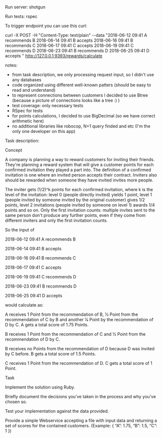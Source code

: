 Run server:
shotgun

Run tests:
rspec 

To trigger endpoint you can use this curl:

curl -X POST -H "Content-Type: text/plain" --data "2018-06-12 09:41 A recommends B
2018-06-14 09:41 B accepts
2018-06-16 09:41 B recommends C
2018-06-17 09:41 C accepts
2018-06-19 09:41 C recommends D
2018-06-23 09:41 B recommends D
2018-06-25 09:41 D accepts
"  http://127.0.0.1:9393/rewards/calculate  

notes:
- from task description, we only processing request input, so I didn't use any databases
- code organized using different well-known patters (should be easy to read and understand)
- to represent connections between customers I decided to use Btree (because a picture of connections looks like a tree :) )
- test coverage: only necessary tests
- RSpec for tests
- for points calculations, I decided to use BigDecimal (so we have correct arithmetic here)
- no additional libraries like robocop, N+1 query finded and etc (I'm the only one developer on this app)


Task description:

Concept

A company is planning a way to reward customers for inviting their friends. They're planning a reward
system that will give a customer points for each confirmed invitation they played a part into. The definition
of a confirmed invitation is one where an invited person accepts their contract. Inviters also should be
rewarded when someone they have invited invites more people.

The inviter gets (1/2)^k points for each confirmed invitation, where k is the level of the invitation: level 0
(people directly invited) yields 1 point, level 1 (people invited by someone invited by the original customer)
gives 1/2 points, level 2 invitations (people invited by someone on level 1) awards 1/4 points and so on.
Only the first invitation counts: multiple invites sent to the same person don't produce any further points,
even if they come from different inviters and only the first invitation counts.

So the input of

2018-06-12 09:41 A recommends B

2018-06-14 09:41 B accepts

2018-06-16 09:41 B recommends C

2018-06-17 09:41 C accepts

2018-06-19 09:41 C recommends D

2018-06-23 09:41 B recommends D

2018-06-25 09:41 D accepts

would calculate as:

A receives 1 Point from the recommendation of B, 1⁄2 Point from the recommendation of C by B and
another 1⁄4 Point by the recommendation of D by C. A gets a total score of 1.75 Points.


B receives 1 Point from the recommendation of C and 1⁄2 Point from the recommendation of D by C.


B receives no Points from the recommendation of D because D was invited by C before. B gets a
total score of 1.5 Points.


C receives 1 Point from the recommendation of D. C gets a total score of 1 Point.


Task

Implement the solution using Ruby.

Briefly document the decisions you’ve taken in the process and why you’ve chosen so.

Test your implementation against the data provided.

Provide a simple Webservice accepting a file with input data and returning a set of scores for the
contained customers. (Example: { “A”: 1.75, “B”: 1.5, “C”: 1 })
